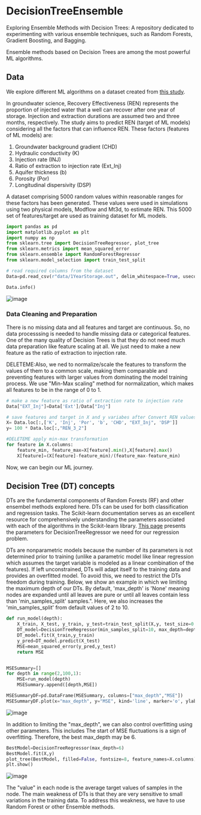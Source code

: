 # DecisionTreeEnsemble
Exploring Ensemble Methods with Decision Trees: A repository dedicated to experimenting with various ensemble techniques, such as Random Forests, Gradient Boosting, and Bagging.

Ensemble methods based on Decision Trees are among the most powerful ML algorithms. 

## Data
We explore different ML algorithms on a dataset created from [this study](https://www.sciencedirect.com/science/article/abs/pii/S0022169418304645). 

In groundwater science, Recovery Effectiveness (REN) represents the proportion of injected water that a well can recover after one year of storage. Injection and extraction durations are assumed two and three months, respectively. The study aims to predict REN (target of ML models) considering all the factors that can influence REN. These factors (features of ML models) are: 
1) Groundwater background gradient (CHD)
2) Hydraulic conductivity (K)
3) Injection rate (INJ)
4) Ratio of extraction to injection rate (Ext_Inj) 
5) Aquifer thickness (b)
6) Porosity (Por)
7) Longitudinal dispersivity (DSP)

A dataset comprising 5000 random values within reasonable ranges for these factors has been generated. These values were used in simulations using two physical models, Modflow and Mt3d, to estimate REN. This 5000 set of features/target are used as training dataset for ML models.  

```python
import pandas as pd
import matplotlib.pyplot as plt
import numpy as np
from sklearn.tree import DecisionTreeRegressor, plot_tree
from sklearn.metrics import mean_squared_error
from sklearn.ensemble import RandomForestRegressor
from sklearn.model_selection import train_test_split

# read required columns from the dataset  
Data=pd.read_csv(r"data/1YearStorage.out", delim_whitespace=True, usecols=['K', 'Inj', 'Por', 'b', 'CHD', 'Ext', 'DSP','REN_3_2'])

Data.info()
``````
![image](https://github.com/AliForghani/DecisionTreeEnsemble/assets/22843733/a0942502-ab4e-40ec-86b1-80d3e80ba86f)


### Data Cleaning and Preparation
There is no missing data and all features and target are continuous. So, no data processsing is needed to handle missing data or categorical features. One of the many quality of Decision Trees is that they do not need much data preparation like feature scaling at all. We just need to make a new feature as the ratio of extraction to injection rate. 

DELETEME:Also, we ned to normalize/scale the features to transform the values of them to a common scale, making them comparable and preventing features with larger values from dominating the model training process. We use "Min-Max scaling" method for normalization, which makes all features to be in the range of 0 to 1. 

```python
# make a new feature as ratio of extraction rate to injection rate
Data["EXT_Inj"]=Data['Ext']/Data["Inj"]

# save features and target in X and y variabes after Convert REN values to percentage
X= Data.loc[:,['K', 'Inj', 'Por', 'b', 'CHD', "EXT_Inj", 'DSP']]
y= 100 * Data.loc[:,"REN_3_2"]

#DELETEME apply min-max transformation 
for feature in X.columns:
    feature_min, feature_max=X[feature].min(),X[feature].max()
    X[feature]=(X[feature]-feature_min)/(feature_max-feature_min)
```

Now, we can begin our ML journey.

## Decision Tree (DT) concepts
DTs are the fundamental components of Random Forests (RF) and other ensembel methods explored here. DTs can be used for both classification and regression tasks. The Scikit-learn documentation serves as an excellent resource for comprehensively understanding the parameters associated with each of the algorithms in the Scikit-learn library. [This page](https://scikit-learn.org/stable/modules/generated/sklearn.tree.DecisionTreeRegressor.html) presents the parameters for DecisionTreeRegressor we need for our regression problem. 

DTs are nonparametric models because the number of its parameters is not determined prior to training (unlike a parametric model like linear regression which assumes the target variable is modeled as a linear combination of the features). If left unconstrained, DTs will adapt itself to the training data and provides an overfitted model. To avoid this, we need to restrict the DTs freedom during training. Below, we show an example in which we limiting the maximum depth of our DTs. By default, 'max_depth' is 'None' meaning nodes are expanded until all leaves are pure or until all leaves contain less than 'min_samples_split' samples.". Here, we also increases the 
'min_samples_split' from default values of 2 to 10. 
```python
def run_model(depth):
    X_train, X_test, y_train, y_test=train_test_split(X,y, test_size=0.1)
    DT_model=DecisionTreeRegressor(min_samples_split=10, max_depth=depth)
    DT_model.fit(X_train,y_train)
    y_pred=DT_model.predict(X_test)
    MSE=mean_squared_error(y_pred,y_test)
    return MSE


MSESummary=[]
for depth in range(2,100,1):
    MSE=run_model(depth)
    MSESummary.append([depth,MSE])

MSESummaryDF=pd.DataFrame(MSESummary, columns=["max_depth","MSE"])
MSESummaryDF.plot(x="max_depth", y="MSE", kind='line', marker='o', ylabel='MSE')

```
![image](https://github.com/AliForghani/DecisionTreeEnsemble/assets/22843733/ee1e6c3f-47f0-43d3-8ea5-929a1af33200)


In addition to limiting the "max_depth", we can also control overfitting using other parameters. This includes 
The start of MSE fluctuations is a sign of overfitting. Therefore, the best max_depth may be 6.

```python
BestModel=DecisionTreeRegressor(max_depth=6)
BestModel.fit(X,y)
plot_tree(BestModel, filled=False, fontsize=8, feature_names=X.columns)
plt.show()
```
![image](https://github.com/AliForghani/DecisionTreeEnsemble/assets/22843733/f9070565-b7e3-437a-9e0e-eb4c5223e1ea)


The "value" in each node is the average target values of samples in the node. The main weakness of DTs is that they are very sensitive to small variations in the training data. To address this weakness, we have to use Random Forest or other Ensemble methods. 
